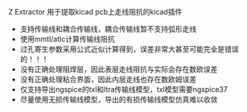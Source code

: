 Z Extractor 用于提取kicad pcb上走线阻抗的kicad插件

- 支持传输线和耦合传输线，耦合传输线暂不支持弧形走线
- 使用mmtl/atlc计算传输线阻抗
- 过孔寄生参数采用公式近似计算得到，误差非常大甚至可能完全是错误的！！！
- 没有正确处理阻焊层，因此表层走线阻抗与实际会存在数欧误差
- 没有正确处理粘合界面，因此内层走线也存在数欧姆误差
- 仅支持导出ngspice的txl和ltra传输线模型，txl模型需要ngspice37
- 尽量使用无损传输线模型，导出的有损传输线模型仿真难以收敛